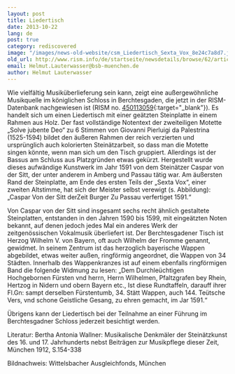 ```yaml
---
layout: post
title: Liedertisch
date: 2013-10-22
lang: de
post: true
category: rediscovered
image: "/images/news-old-website/csm_Liedertisch_Sexta_Vox_8e24c7a8d7.jpg"
old_url: http://www.rism.info/de/startseite/newsdetails/browse/62/article/64/musical-tables.html
email: Helmut.Lauterwasser@bsb-muenchen.de
author: Helmut Lauterwasser
---
```



Wie vielfältig Musiküberlieferung sein kann, zeigt eine außergewöhnliche Musikquelle im königlichen Schloss in Berchtesgaden, die jetzt in der RISM-Datenbank nachgewiesen ist (RISM no. [450113059](http://opac.rism.info/search?documentid=450113059){:target="_blank"}). Es handelt sich um einen Liedertisch mit einer geätzten Steinplatte in einem Rahmen aus Holz. Der fast vollständige Notentext der zweiteiligen Motette „Solve jubente Deo“ zu 6 Stimmen von Giovanni Pierluigi da Palestrina (1525-1594) bildet den äußeren Rahmen der reich verzierten und ursprünglich auch kolorierten Steinätzarbeit, so dass man die Motette singen könnte, wenn man sich um den Tisch gruppiert. Allerdings ist der Bassus am Schluss aus Platzgründen etwas gekürzt. Hergestellt wurde dieses aufwändige Kunstwerk im Jahr 1591 von dem Steinätzer Caspar von der Sitt, der unter anderem in Amberg und Passau tätig war. Am äußersten Rand der Steinplatte, am Ende des ersten Teils der „Sexta Vox“, einer zweiten Altstimme, hat sich der Meister selbst verewigt (s. Abbildung): „Caspar Von der Sitt derZeit Burger Zu Passau verfertiget 1591.“

Von Caspar von der Sitt sind insgesamt sechs recht ähnlich gestaltete Steinplatten, entstanden in den Jahren 1590 bis 1599, mit eingeätzten Noten bekannt, auf denen jedoch jedes Mal ein anderes Werk der zeitgenössischen Vokalmusik überliefert ist. Der Berchtesgadener Tisch ist Herzog Wilhelm V. von Bayern, oft auch Wilhelm der Fromme genannt, gewidmet. In seinem Zentrum ist das herzoglich bayerische Wappen abgebildet, etwas weiter außen, ringförmig angeordnet, die Wappen von 34 Städten. Innerhalb des Wappenkranzes ist auf einem ebenfalls ringförmigen Band die folgende Widmung zu lesen: „Dem Durchleüchtigen Hochgebornen Fürsten vnd herrn, Herrn Wilhelmen, Pfaltzgrafen bey Rhein, Hertzog in Nidern und obern Bayern etc., Ist diese Rundtaffeln, darauff ihrer Fl.Gn: sampt derselben Fürstentumb, 34. Stätt Wappen, auch 144. Teütsche Vers, vnd schone Geistliche Gesang, zu ehren gemacht, im Jar 1591.“

Übrigens kann der Liedertisch bei der Teilnahme an einer Führung im Berchtesgadner Schloss jederzeit besichtigt werden.

Literatur: Bertha Antonia Wallner: Musikalische Denkmäler der Steinätzkunst des 16. und 17. Jahrhunderts nebst Beiträgen zur Musikpflege dieser Zeit, München 1912, S.154-338

Bildnachweis: Wittelsbacher Ausgleichfonds, München